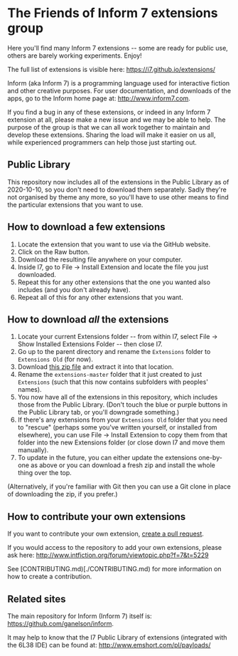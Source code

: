 The Friends of Inform 7 extensions group
========================================

Here you'll find many Inform 7 extensions -- some are ready for public use, others are barely working experiments. Enjoy!

The full list of extensions is visible here: <https://i7.github.io/extensions/>

Inform (aka Inform 7) is a programming language used for interactive fiction and other creative purposes. For user documentation, and downloads of the apps, go to the Inform home page at: <http://www.inform7.com>.

If you find a bug in any of these extensions, or indeed in any Inform 7 extension at all, please make a new issue and we may be able to help. The purpose of the group is that we can all work together to maintain and develop these extensions. Sharing the load will make it easier on us all, while experienced programmers can help those just starting out.

Public Library
-------------
This repository now includes all of the extensions in the Public Library as of 2020-10-10, so you don't need to download them separately.  Sadly they're not organised by theme any more, so you'll have to use other means to find the particular extensions that you want to use.

How to download a few extensions
--------------------------------
1. Locate the extension that you want to use via the GitHub website.
2. Click on the Raw button.
3. Download the resulting file anywhere on your computer.
4. Inside I7, go to File -> Install Extension and locate the file you just downloaded.
5. Repeat this for any other extensions that the one you wanted also includes (and you don't already have).
6. Repeat all of this for any other extensions that you want.

How to download *all* the extensions
------------------------------------
1. Locate your current Extensions folder -- from within I7, select File -> Show Installed Extensions Folder -- then close I7.
2. Go up to the parent directory and rename the `Extensions` folder to `Extensions Old` (for now).
3. Download [this zip file](https://github.com/i7/extensions/archive/master.zip) and extract it into that location.
4. Rename the `extensions-master` folder that it just created to just `Extensions` (such that this now contains subfolders with peoples' names).
5. You now have all of the extensions in this repository, which includes those from the Public Library.  (Don't touch the blue or purple buttons in the Public Library tab, or you'll downgrade something.)
6. If there's any extensions from your `Extensions Old` folder that you need to "rescue" (perhaps some you've written yourself, or installed from elsewhere), you can use File -> Install Extension to copy them from that folder into the new Extensions folder (or close down I7 and move them manually).
7. To update in the future, you can either update the extensions one-by-one as above or you can download a fresh zip and install the whole thing over the top.

(Alternatively, if you're familiar with Git then you can use a Git clone in place of downloading the zip, if you prefer.)

How to contribute your own extensions
-------------------------------------

If you want to contribute your own extension,
[create a pull request](https://github.com/i7/extensions/pulls).

If you would access to the repository to add your own extensions, please ask here: <http://www.intfiction.org/forum/viewtopic.php?f=7&t=5229>

See [CONTRIBUTING.md)[./CONTRIBUTING.md) for more information on
how to create a contribution.

Related sites
-------------

The main repository for Inform (Inform 7) itself is:
<https://github.com/ganelson/inform>.

It may help to know that the I7 Public Library of extensions (integrated with the 6L38 IDE) can be found at:
http://www.emshort.com/pl/payloads/

